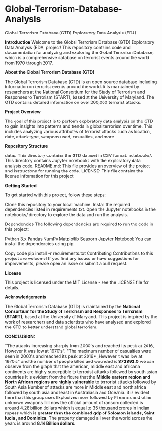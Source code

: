 # Global-Terrorism-Database-Analysis
Global Terrorism Database (GTD) Exploratory Data Analysis (EDA)

**Introduction** Welcome to the Global Terrorism Database (GTD) Exploratory Data Analysis (EDA) project! This repository contains code and documentation for analyzing and exploring the Global Terrorism Database, which is a comprehensive database on terrorist events around the world from 1970 through 2017.

**About the Global Terrorism Database (GTD)**

The Global Terrorism Database (GTD) is an open-source database including information on terrorist events around the world. It is maintained by researchers at the National Consortium for the Study of Terrorism and Responses to Terrorism (START), based at the University of Maryland. The GTD contains detailed information on over 200,000 terrorist attacks.

**Project Overview**

The goal of this project is to perform exploratory data analysis on the GTD to gain insights into patterns and trends in global terrorism over time. This includes analyzing various attributes of terrorist attacks such as location, date, attack type, weapons used, casualties, and more.

**Repository Structure**

data/: This directory contains the GTD dataset in CSV format. notebooks/: This directory contains Jupyter notebooks with the exploratory data analysis code. README.md: This file provides an overview of the project and instructions for running the code. LICENSE: This file contains the license information for this project.

**Getting Started**

To get started with this project, follow these steps:

Clone this repository to your local machine. Install the required dependencies listed in requirements.txt. Open the Jupyter notebooks in the notebooks/ directory to explore the data and run the analysis.

Dependencies The following dependencies are required to run the code in this project:

Python 3.x Pandas NumPy Matplotlib Seaborn Jupyter Notebook You can install the dependencies using pip:

Copy code pip install -r requirements.txt Contributing Contributions to this project are welcome! If you find any issues or have suggestions for improvements, please open an issue or submit a pull request.

**License**

This project is licensed under the MIT License - see the LICENSE file for details.

**Acknowledgements**

The Global Terrorism Database (GTD) is maintained by the **National Consortium for the Study of Terrorism and Responses to Terrorism (START)**, based at the University of Maryland. This project is inspired by the work of researchers and data scientists who have analyzed and explored the GTD to better understand global terrorism.

**CONCLUSION:**

"The attacks increasing sharply from 2000's and reached its peak at 2016, However it was low at 1970's". "The maximum number of casualties were seen in 2000's and reached its peak at 2016* ,However it was low at 1970's" and the number of people killed and wounded is **872892.0** we can observe from the graph that the american, middle east and africana continents are highly succeptible to terrorist attacks followed by south asian countries It is evident from the figure that the **Middle eastern region and North African regions are highly vulnerable** to terrorist attacks followed by South Asia Number of attacks are more in Middle east and north africa followed by south asia and least in Australiasia and Oceania. it is evident here that this group uses Explosives more followed by Firearms and other unknown weapons Till now the official amount of ransom collected is around 4.28 billion dollars which is equal to 35 thousand crores in indian rupees which is **greater than the combined gdp of Solomon islands, Saint lucia , and Dominica**. The property damaged all over the world across the years is around **8.14 Billion dollars**.
